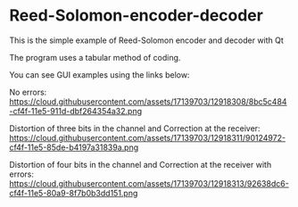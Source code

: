 # Reed-Solomon-encoder-decoder
This is the simple example of Reed-Solomon encoder and decoder with Qt

The program uses a tabular method of coding.

You can see GUI examples using the links below:

No errors:
https://cloud.githubusercontent.com/assets/17139703/12918308/8bc5c484-cf4f-11e5-911d-dbf264354a32.png

Distortion of three bits in the channel and Correction at the receiver:
https://cloud.githubusercontent.com/assets/17139703/12918311/90124972-cf4f-11e5-85de-b4197a31839a.png

Distortion of four bits in the channel and Correction at the receiver with errors:
https://cloud.githubusercontent.com/assets/17139703/12918313/92638dc6-cf4f-11e5-80a9-8f7b0b3dd151.png
